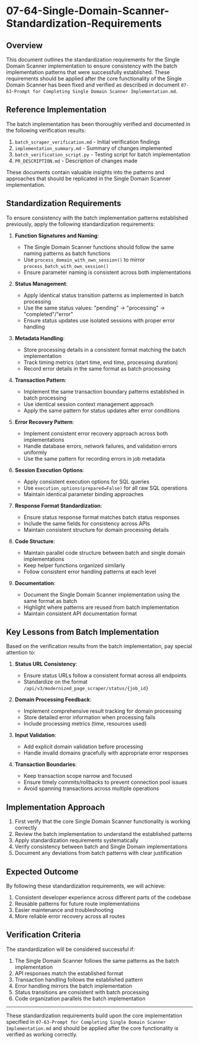 # 07-64-Single-Domain-Scanner-Standardization-Requirements

## Overview

This document outlines the standardization requirements for the Single Domain Scanner implementation to ensure consistency with the batch implementation patterns that were successfully established. These requirements should be applied after the core functionality of the Single Domain Scanner has been fixed and verified as described in document `07-63-Prompt for Completing Single Domain Scanner Implementation.md`.

## Reference Implementation

The batch implementation has been thoroughly verified and documented in the following verification results:

1. `batch_scraper_verification.md` - Initial verification findings
2. `implementation_summary.md` - Summary of changes implemented
3. `batch_verification_script.py` - Testing script for batch implementation
4. `PR_DESCRIPTION.md` - Description of changes made

These documents contain valuable insights into the patterns and approaches that should be replicated in the Single Domain Scanner implementation.

## Standardization Requirements

To ensure consistency with the batch implementation patterns established previously, apply the following standardization requirements:

1. **Function Signatures and Naming**:

   - The Single Domain Scanner functions should follow the same naming patterns as batch functions
   - Use `process_domain_with_own_session()` to mirror `process_batch_with_own_session()`
   - Ensure parameter naming is consistent across both implementations

2. **Status Management**:

   - Apply identical status transition patterns as implemented in batch processing
   - Use the same status values: "pending" → "processing" → "completed"/"error"
   - Ensure status updates use isolated sessions with proper error handling

3. **Metadata Handling**:

   - Store processing details in a consistent format matching the batch implementation
   - Track timing metrics (start time, end time, processing duration)
   - Record error details in the same format as batch processing

4. **Transaction Pattern**:

   - Implement the same transaction boundary patterns established in batch processing
   - Use identical session context management approach
   - Apply the same pattern for status updates after error conditions

5. **Error Recovery Pattern**:

   - Implement consistent error recovery approach across both implementations
   - Handle database errors, network failures, and validation errors uniformly
   - Use the same pattern for recording errors in job metadata

6. **Session Execution Options**:

   - Apply consistent execution options for SQL queries
   - Use `execution_options(prepared=False)` for all raw SQL operations
   - Maintain identical parameter binding approaches

7. **Response Format Standardization**:

   - Ensure status response format matches batch status responses
   - Include the same fields for consistency across APIs
   - Maintain consistent structure for domain processing details

8. **Code Structure**:

   - Maintain parallel code structure between batch and single domain implementations
   - Keep helper functions organized similarly
   - Follow consistent error handling patterns at each level

9. **Documentation**:
   - Document the Single Domain Scanner implementation using the same format as batch
   - Highlight where patterns are reused from batch implementation
   - Maintain consistent API documentation format

## Key Lessons from Batch Implementation

Based on the verification results from the batch implementation, pay special attention to:

1. **Status URL Consistency**:

   - Ensure status URLs follow a consistent format across all endpoints
   - Standardize on the format `/api/v3/modernized_page_scraper/status/{job_id}`

2. **Domain Processing Feedback**:

   - Implement comprehensive result tracking for domain processing
   - Store detailed error information when processing fails
   - Include processing metrics (time, resources used)

3. **Input Validation**:

   - Add explicit domain validation before processing
   - Handle invalid domains gracefully with appropriate error responses

4. **Transaction Boundaries**:
   - Keep transaction scope narrow and focused
   - Ensure timely commits/rollbacks to prevent connection pool issues
   - Avoid spanning transactions across multiple operations

## Implementation Approach

1. First verify that the core Single Domain Scanner functionality is working correctly
2. Review the batch implementation to understand the established patterns
3. Apply standardization requirements systematically
4. Verify consistency between batch and Single Domain implementations
5. Document any deviations from batch patterns with clear justification

## Expected Outcome

By following these standardization requirements, we will achieve:

1. Consistent developer experience across different parts of the codebase
2. Reusable patterns for future route implementations
3. Easier maintenance and troubleshooting
4. More reliable error recovery across all routes

## Verification Criteria

The standardization will be considered successful if:

1. The Single Domain Scanner follows the same patterns as the batch implementation
2. API responses match the established format
3. Transaction handling follows the established pattern
4. Error handling mirrors the batch implementation
5. Status transitions are consistent with batch processing
6. Code organization parallels the batch implementation

---

These standardization requirements build upon the core implementation specified in `07-63-Prompt for Completing Single Domain Scanner Implementation.md` and should be applied after the core functionality is verified as working correctly.
